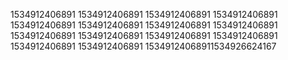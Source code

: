 1534912406891
1534912406891
1534912406891
1534912406891
1534912406891
1534912406891
1534912406891
1534912406891
1534912406891
1534912406891
1534912406891
1534912406891
1534912406891
1534912406891
15349124068911534926624167